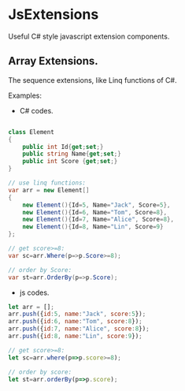 # JsExtensions
Useful C# style javascript extension components.

## Array Extensions.
The sequence extensions, like Linq functions of C#.

Examples:
* C# codes.
``` C#

class Element
{
    public int Id{get;set;}
    public string Name{get;set;}
    public int Score {get;set;}
}

// use linq functions:
var arr = new Element[]
{ 
    new Element(){Id=5, Name="Jack", Score=5},
    new Element(){Id=6, Name="Tom", Score=8},
    new Element(){Id=7, Name="Alice", Score=8},
    new Element(){Id=8, Name="Lin", Score=9}
};

// get score>=8:
var sc=arr.Where(p=>p.Score>=8);

// order by Score:
var st=arr.OrderBy(p=>p.Score);
```

* js codes.
``` js
let arr = [];
arr.push({id:5, name:"Jack", score:5});
arr.push({id:6, name:"Tom", score:8});
arr.push({id:7, name:"Alice", score:8});
arr.push({id:8, name:"Lin", score:9});

// get score>=8:
let sc=arr.where(p=>p.score>=8);

// order by score:
let st=arr.orderBy(p=>p.score);
```
